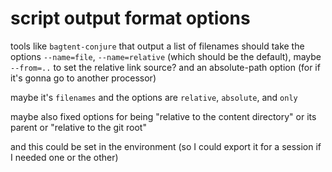# script output format options

tools like `bagtent-conjure` that output a list of filenames should take the options `--name=file`, `--name=relative` (which should be the default), maybe `--from=..` to set the relative link source? and an absolute-path option (for if it's gonna go to another processor)

maybe it's `filenames` and the options are `relative`, `absolute`, and `only`

maybe also fixed options for being "relative to the content directory" or its parent or "relative to the git root"

and this could be set in the environment (so I could export it for a session if I needed one or the other)
